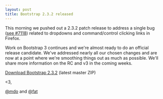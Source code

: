 ```yaml
---
layout: post
title: Bootstrap 2.3.2 released
---
```


This morning we pushed out a 2.3.2 patch release to address a single bug (<a href="https://github.com/twbs/bootstrap/issues/7118" rel="noopener" target="_blank">see #7118</a>) related to dropdowns and command/control clicking links in Firefox.

Work on Bootstrap 3 continues and we're almost ready to do an official release candidate. We've addressed nearly all our chosen changes and are now at a point where we're smoothing things out as much as possible. We'll share more information on the RC and v3 in the coming weeks.

<a class="btn-link" href="https://github.com/twbs/bootstrap/zipball/master">Download Bootstrap 2.3.2</a> <span class="muted">(latest master ZIP)</span>

<3,

[@mdo](https://twitter.com/mdo) and [@fat](https://twitter.com/fat)